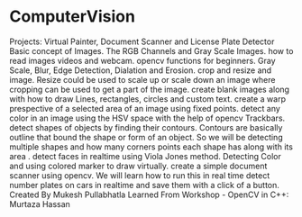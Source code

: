 # ComputerVision
Projects: Virtual Painter, Document Scanner and License Plate Detector
Basic concept of Images. The RGB Channels and Gray Scale Images.
how to read images videos and webcam.
opencv functions for beginners. Gray Scale, Blur, Edge Detection, Dialation and Erosion.
crop and resize and image. Resize could be used to scale up or scale down an image where cropping can be used to get a part of the image.
create blank images along with how to draw Lines, rectangles, circles and custom text.
create a warp prespective of a selected area of an image using fixed points.
detect any color in an image using the HSV space with the help of opencv Trackbars.
detect shapes of objects by finding their contours. Contours are basically outline that bound the shape or form of an object. So we will be detecting multiple shapes and how many corners points each shape has along with its area .
detect faces in realtime using Viola Jones method.
Detecting Color and using colored marker to draw virtually.
create a simple document scanner using opencv. We will learn how to run this in real time
detect number plates on cars in realtime and save them with a click of a button.
Created By Mukesh Pullabhatla
Learned From Workshop - OpenCV in C++: Murtaza Hassan
